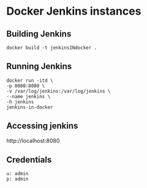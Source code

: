 # Docker Jenkins instances
## Building Jenkins
```
docker build -t jenkinsINdocker .
```
## Running Jenkins
```
docker run -itd \
-p 8080:8080 \
-v /var/log/jenkins:/var/log/jenkins \
--name jenkins \
-h jenkins
jenkins-in-docker
```
## Accessing jenkins

http://localhost:8080

## Credentials
```
u: admin
p: admin 
```
